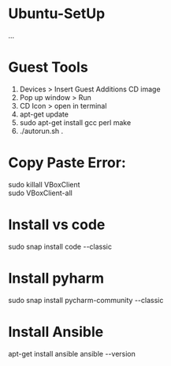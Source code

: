# Ubuntu-SetUp
...
# Guest Tools
1) Devices > Insert Guest Additions CD image
2) Pop up window > Run
3) CD Icon > open in terminal
4) apt-get update
5) sudo apt-get install gcc perl make
6) ./autorun.sh .

# Copy Paste Error:
sudo killall VBoxClient <br/>
sudo VBoxClient-all

# Install vs code
sudo snap install code --classic

# Install pyharm
sudo snap install pycharm-community --classic

# Install Ansible
apt-get install ansible
ansible --version

